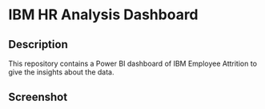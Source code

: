 # IBM HR Analysis Dashboard

## Description
This repository contains a Power BI dashboard of IBM Employee Attrition to give the insights about the data.

## Screenshot


